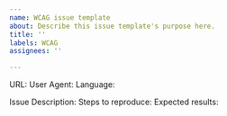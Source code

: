 ```yaml
---
name: WCAG issue template
about: Describe this issue template's purpose here.
title: ''
labels: WCAG
assignees: ''

---
```


URL: 
User Agent:
Language: 

Issue Description:
Steps to reproduce:
Expected results:
